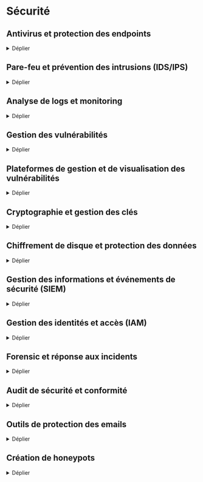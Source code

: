 # Sécurité

## Antivirus et protection des endpoints

<details>
<summary>Déplier</summary>

- [ClamAV](https://www.clamav.net/) (Antivirus)
- [Wazuh](https://wazuh.com/) (Surveillance des endpoints et détection des menaces)

</details>

## Pare-feu et prévention des intrusions (IDS/IPS)

<details>
<summary>Déplier</summary>

- [pfSense](https://www.pfsense.org/) (Pare-feu basé sur FreeBSD)
- [OPNsense](https://opnsense.org/) (Pare-feu avec IDS/IPS intégré)
- [Snort](https://www.snort.org/) (IDS/IPS)
- [Suricata](https://suricata.io/) (IDS/IPS avec fonctionnalités avancées)

</details>

## Analyse de logs et monitoring

<details>
<summary>Déplier</summary>

- [Graylog](https://www.graylog.org/) (Gestion et analyse des logs)
- [ELK Stack](https://www.elastic.co/elk-stack) (Elasticsearch, Logstash, Kibana)
- [OSSEC](https://www.ossec.net/) (Analyse des logs et détection des intrusions)

</details>

## Gestion des vulnérabilités

<details>
<summary>Déplier</summary>

- [Nessus Essentials](https://fr.tenable.com/products/nessus/nessus-essentials)) (Scanner de vulnérabilités)
- [OpenVAS](https://www.openvas.org/) (Scanner de vulnérabilités)
- [Nikto](https://cirt.net/Nikto2) (Scanner de vulnérabilités web)
- [Wapiti](http://wapiti.sourceforge.net/) (Scanner de vulnérabilités web)
- [ArcherySec](https://archerysec.github.io/archerysec/) (Gestion des vulnérabilités et tests de sécurité)
 
</details>
    
## Plateformes de gestion et de visualisation des vulnérabilités

<details>
<summary>Déplier</summary>

- [Faraday](https://faradaysec.com/) (Plateforme open source permettant aux équipes de sécurité de collaborer, d'analyser et de gérer les vulnérabilités de manière centralisée)
- [DefectDojo](https://www.defectdojo.org/) (Outil open source conçu pour centraliser et gérer les résultats des scans de vulnérabilités, avec des tableaux de bord pour la gestion des risques)
- [Dradis](https://dradisframework.com/) (Plateforme open source pour la gestion des vulnérabilités et des rapports de tests de sécurité)

</details>

## Cryptographie et gestion des clés

<details>
<summary>Déplier</summary>

- [GnuPG](https://gnupg.org/) (Chiffrement et signature)
- [HashiCorp Vault](https://www.vaultproject.io/) (Gestion des secrets et des clés de chiffrement)
- [Let’s Encrypt](https://letsencrypt.org/) (Certificats SSL/TLS gratuits et automatisés)

</details>

## Chiffrement de disque et protection des données

<details>
<summary>Déplier</summary>

- [VeraCrypt](https://www.veracrypt.fr/) (Chiffrement de disque)
- [LUKS](https://gitlab.com/cryptsetup/cryptsetup) (Chiffrement des volumes sous Linux)
- [Cryptomator](https://cryptomator.org/) (Chiffrement de fichiers pour le cloud)

</details>

## Gestion des informations et événements de sécurité (SIEM)

<details>
<summary>Déplier</summary>

- [Wazuh](https://wazuh.com/) (SIEM, surveillance des hôtes et gestion des incidents)
- [OSSIM](https://cybersecurity.att.com/products/ossim) (AlienVault Open Source SIEM)

</details>

## Gestion des identités et accès (IAM)

<details>
<summary>Déplier</summary>

- [Keycloak](https://www.keycloak.org/) (Gestion des identités et accès)
- [Gluu](https://www.gluu.org/) (IAM open source)
- [FreeIPA](https://www.freeipa.org/) (Authentification centralisée, domaine et sécurité pour Linux)

</details>

## Forensic et réponse aux incidents

<details>
<summary>Déplier</summary>

- [Autopsy](https://www.sleuthkit.org/autopsy/) (Analyse forensique)
- [The Sleuth Kit](https://www.sleuthkit.org/) (Suite d'outils forensiques)
- [Volatility](https://www.volatilityfoundation.org/) (Analyse de la mémoire)
- [GRR](https://grr.dev/) (Google Rapid Response - Framework d’investigation à distance)
- [FastIR](https://github.com/SekoiaLab/Fastir_Collector) (Un outil de collecte d'artéfacts sur une machine Windows
- [Velociraptor](https://docs.velociraptor.app/) (Une plateforme de forensics et de réponse aux incidents à distance)
- [LiME](https://github.com/504ensicsLabs/LiME) (Un extracteur de mémoire pour Linux)
- [Xplico](https://www.xplico.org/) (Une plateforme de forensics sur les packets réseaux PCAP)
- [Moloch](https://github.com/martinpaljak/moloch) (Une palteforme de captures de packets réseaux, et qui peut-être utilisée dans le cadre de forensics)

</details>

## Audit de sécurité et conformité

<details>
<summary>Déplier</summary>

- [Lynis](https://cisofy.com/lynis/) (Audit de sécurité sous Linux)
- [Scout Suite](https://github.com/nccgroup/ScoutSuite) (Audit de sécurité multi-cloud)
- [OpenSCAP](https://www.open-scap.org/) (Audit de conformité et scanner de vulnérabilités)
- [CISO Assistant](https://github.com/intuitem/ciso-assistant-community) (Plateforme GRC pour centraliser et piloter les activités cyber, y compris les audits)

</details>

## Outils de protection des emails

<details>
<summary>Déplier</summary>

- [MailScanner](https://www.mailscanner.info/) (Protection des emails contre les virus et les spams)
- [SpamAssassin](https://spamassassin.apache.org/) (Filtrage anti-spam)
- [ClamAV](https://www.clamav.net/) (Antivirus pour les emails)

</details>

## Création de honeypots

<details>
<summary>Déplier</summary>

- [Trapster Community](https://github.com/0xBallpoint/trapster-community) (Création de honeypots)

